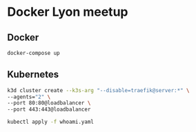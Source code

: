 # Docker Lyon meetup

## Docker

```bash
docker-compose up 
```

## Kubernetes

```bash
k3d cluster create --k3s-arg "--disable=traefik@server:*" \
--agents="2" \
--port 80:80@loadbalancer \
--port 443:443@loadbalancer

kubectl apply -f whoami.yaml
```
